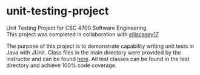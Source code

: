 # unit-testing-project
Unit Testing Project for CSC 4700 Software Engineering  
This project was completed in collaboration with [eiliscasey17](https://github.com/eiliscasey17 "eiliscasey17")  

The purpose of this project is to demonstrate capability writing unit tests in Java with JUnit. Class files in the main directory were provided by the instructor and can be found [here](https://github.com/jdob-villanova/unit-testing-project). All test classes can be found in the test directory and achieve 100% code coverage.
